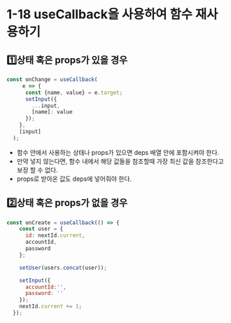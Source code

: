 # 1-18 useCallback을 사용하여 함수 재사용하기

## 1️⃣상태 혹은 props가 있을 경우

```js
const onChange = useCallback(
     e => {
      const {name, value} = e.target;
      setInput({
        ...input,
        [name]: value
      });
    },
    [input]
  );
```

+ 함수 안에서 사용하는 상태나 props가 있으면 deps 배열 안에 포함시켜야 한다.
+ 만약 넣지 않는다면, 함수 내에서 해당 값들을 참조할때 가장 최신 값을 참조한다고 보장 할 수 없다.
+ props로 받아온 값도 deps에 넣어줘야 한다.



## 2️⃣상태 혹은 props가 없을 경우

```js
const onCreate = useCallback(() => {
    const user = {
      id: nextId.current,
      accountId,
      password
    };

    setUser(users.concat(user));

    setInput({
      accountId:'',
      password: ''
    });
    nextId.current += 1;
  });
```

